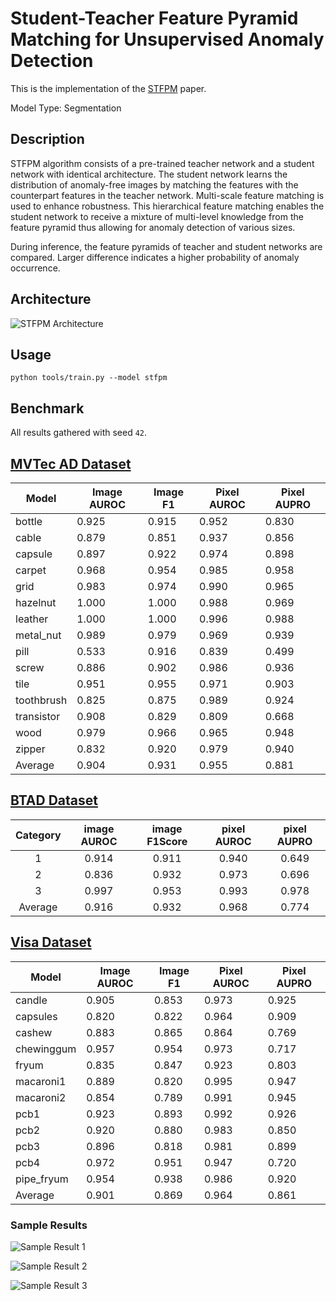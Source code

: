 # Student-Teacher Feature Pyramid Matching for Unsupervised Anomaly Detection

This is the implementation of the [STFPM](https://arxiv.org/pdf/2103.04257.pdf) paper.

Model Type: Segmentation

## Description

STFPM algorithm consists of a pre-trained teacher network and a student network with identical architecture. The student network learns the distribution of anomaly-free images by matching the features with the counterpart features in the teacher network. Multi-scale feature matching is used to enhance robustness. This hierarchical feature matching enables the student network to receive a mixture of multi-level knowledge from the feature pyramid thus allowing for anomaly detection of various sizes.

During inference, the feature pyramids of teacher and student networks are compared. Larger difference indicates a higher probability of anomaly occurrence.

## Architecture

![STFPM Architecture](https://raw.githubusercontent.com/openvinotoolkit/anomalib/main/docs/source/images/stfpm/architecture.jpg "STFPM Architecture")

## Usage

`python tools/train.py --model stfpm`

## Benchmark

All results gathered with seed `42`.

## [MVTec AD Dataset](https://www.mvtec.com/company/research/datasets/mvtec-ad)

| Model      | Image AUROC | Image F1 | Pixel AUROC | Pixel AUPRO |
| ---------- | ----------- | -------- | ----------- | ----------- |
| bottle     | 0.925       | 0.915    | 0.952       | 0.830       |
| cable      | 0.879       | 0.851    | 0.937       | 0.856       |
| capsule    | 0.897       | 0.922    | 0.974       | 0.898       |
| carpet     | 0.968       | 0.954    | 0.985       | 0.958       |
| grid       | 0.983       | 0.974    | 0.990       | 0.965       |
| hazelnut   | 1.000       | 1.000    | 0.988       | 0.969       |
| leather    | 1.000       | 1.000    | 0.996       | 0.988       |
| metal_nut  | 0.989       | 0.979    | 0.969       | 0.939       |
| pill       | 0.533       | 0.916    | 0.839       | 0.499       |
| screw      | 0.886       | 0.902    | 0.986       | 0.936       |
| tile       | 0.951       | 0.955    | 0.971       | 0.903       |
| toothbrush | 0.825       | 0.875    | 0.989       | 0.924       |
| transistor | 0.908       | 0.829    | 0.809       | 0.668       |
| wood       | 0.979       | 0.966    | 0.965       | 0.948       |
| zipper     | 0.832       | 0.920    | 0.979       | 0.940       |
| Average    | 0.904       | 0.931    | 0.955       | 0.881       |

## [BTAD Dataset](https://www.mvtec.com/company/research/datasets/mvtec-ad)

| Category | image AUROC | image F1Score | pixel AUROC | pixel AUPRO |
| :------: | :---------: | :-----------: | :---------: | :---------: |
|    1     |    0.914    |     0.911     |    0.940    |    0.649    |
|    2     |    0.836    |     0.932     |    0.973    |    0.696    |
|    3     |    0.997    |     0.953     |    0.993    |    0.978    |
| Average  |    0.916    |     0.932     |    0.968    |    0.774    |

## [Visa Dataset](https://github.com/amazon-science/spot-diff)

| Model      | Image AUROC | Image F1 | Pixel AUROC | Pixel AUPRO |
| ---------- | ----------- | -------- | ----------- | ----------- |
| candle     | 0.905       | 0.853    | 0.973       | 0.925       |
| capsules   | 0.820       | 0.822    | 0.964       | 0.909       |
| cashew     | 0.883       | 0.865    | 0.864       | 0.769       |
| chewinggum | 0.957       | 0.954    | 0.973       | 0.717       |
| fryum      | 0.835       | 0.847    | 0.923       | 0.803       |
| macaroni1  | 0.889       | 0.820    | 0.995       | 0.947       |
| macaroni2  | 0.854       | 0.789    | 0.991       | 0.945       |
| pcb1       | 0.923       | 0.893    | 0.992       | 0.926       |
| pcb2       | 0.920       | 0.880    | 0.983       | 0.850       |
| pcb3       | 0.896       | 0.818    | 0.981       | 0.899       |
| pcb4       | 0.972       | 0.951    | 0.947       | 0.720       |
| pipe_fryum | 0.954       | 0.938    | 0.986       | 0.920       |
| Average    | 0.901       | 0.869    | 0.964       | 0.861       |

### Sample Results

![Sample Result 1](https://raw.githubusercontent.com/openvinotoolkit/anomalib/main/docs/source/images/stfpm/results/0.png "Sample Result 1")

![Sample Result 2](https://raw.githubusercontent.com/openvinotoolkit/anomalib/main/docs/source/images/stfpm/results/1.png "Sample Result 2")

![Sample Result 3](https://raw.githubusercontent.com/openvinotoolkit/anomalib/main/docs/source/images/stfpm/results/2.png "Sample Result 3")
